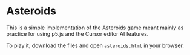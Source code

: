 # Asteroids

This is a simple implementation of the Asteroids game meant mainly as
practice for using p5.js and the Cursor editor AI features.

To play it, download the files and open `asteroids.html` in your browser.
